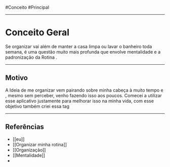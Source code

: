 #Conceito #Principal 

---
# Conceito Geral

Se organizar vai além de manter a casa limpa ou lavar o banheiro toda semana, é uma questão muito mais profunda que envolve mentalidade e a padronização da Rotina .

---
## Motivo

A Ideia de me organizar vem pairando sobre minha cabeça  à muito tempo e , mesmo sem perceber, venho fazendo isso aos poucos. Comecei a utilizar esse aplicativo justamente para melhorar isso na minha vida, com esse objetivo também criei essa tag

---
## Referências
-  [[eu]]
-  [[Organizar minha rotina]]
- [[Organização]]
-  [[Mentalidade]]
- 